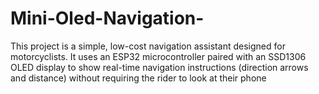 # Mini-Oled-Navigation-
This project is a simple, low-cost navigation assistant designed for motorcyclists. It uses an ESP32 microcontroller paired with an SSD1306 OLED display to show real-time navigation instructions (direction arrows and distance) without requiring the rider to look at their phone
